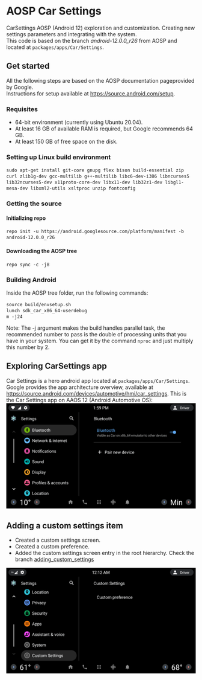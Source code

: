 # AOSP Car Settings
CarSettings AOSP (Android 12) exploration and customization. Creating new settings parameters and integrating with the system.<br>
This code is based on the branch *android-12.0.0_r26* from AOSP and located at `packages/apps/Car/Settings`.

## Get started
All the following steps are based on the AOSP documentation pageprovided by Google.<br>
Instructions for setup available at https://source.android.com/setup.
### Requisites
- 64-bit environment (currently using Ubuntu 20.04).
- At least 16 GB of available RAM is required, but Google recommends 64 GB.
- At least 150 GB of free space on the disk.

### Setting up Linux build environment
```
sudo apt-get install git-core gnupg flex bison build-essential zip curl zlib1g-dev gcc-multilib g++-multilib libc6-dev-i386 libncurses5 lib32ncurses5-dev x11proto-core-dev libx11-dev lib32z1-dev libgl1-mesa-dev libxml2-utils xsltproc unzip fontconfig
```

### Getting the source
#### Initializing repo
```
repo init -u https://android.googlesource.com/platform/manifest -b android-12.0.0_r26
```
#### Downloading the AOSP tree
```
repo sync -c -j8
```

### Building Android
Inside the AOSP tree folder, run the following commands:
```
source build/envsetup.sh
lunch sdk_car_x86_64-userdebug
m -j24
```
Note: The -j argument makes the build handles parallel task, the recommended number to pass is the double of processing units that you have in your system. You can get it by the command `nproc` and just multiply this number by 2.

## Exploring CarSettings app
Car Settings is a hero android app located at `packages/apps/Car/Settings`. Google provides the app architecture overview, available at https://source.android.com/devices/automotive/hmi/car_settings.
This is the Car Settings app on AAOS 12 (Android Automotive OS):
![Settings App](readme/settings_app.png)

## Adding a custom settings item
- Created a custom settings screen.
- Created a custom preference.
- Added the custom settings screen entry in the root hierarchy.
Check the branch [adding_custom_settings](https://github.com/sudoariel/AOSP-CarSettings/tree/adding_custom_settings)

![Settings App modified](readme/CarSettingsModified.png)
